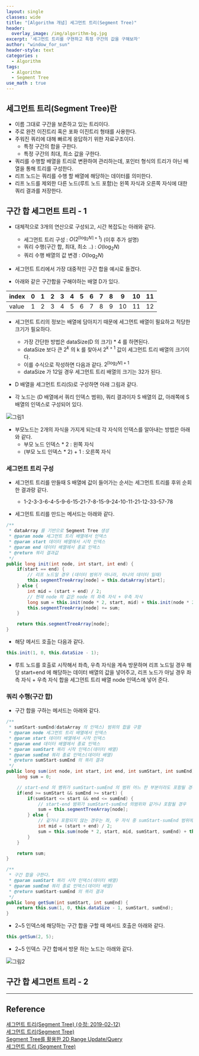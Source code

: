 ```yaml
--- 
layout: single
classes: wide
title: "[Algorithm 개념] 세그먼트 트리(Segment Tree)"
header:
  overlay_image: /img/algorithm-bg.jpg
excerpt: '세그먼트 트리를 구현하고 특정 구간의 값을 구해보자'
author: "window_for_sun"
header-style: text
categories :
  - Algorithm
tags:
  - Algorithm
  - Segment Tree
use_math : true
---  
```


## 세그먼트 트리(Segment Tree)란
- 이름 그대로 구간을 보존하고 있는 트리이다.
- 주로 완전 이진트리 혹은 포화 이진트리 형태를 사용한다.
- 주워진 쿼리에 대해 빠르게 응답하기 위한 자료구조이다.
	- 특정 구간의 합을 구한다.
	- 특정 구간의 최대, 최소 값을 구한다.
- 쿼리를 수행할 배열을 트리로 변환하여 관리하는데, 포인터 형식의 트리가 아닌 배열을 통해 트리를 구성한다.
- 리프 노드는 쿼리를 수행 할 배열에 해당하는 데이터를 의미한다.
- 리프 노드를 제외한 다른 노드(루트 노드 포함)는 왼쪽 자식과 오른쪽 자식에 대한 쿼리 결과를 저장한다.

## 구간 합 세그먼트 트리 - 1
- 대체적으로 3개의 연산으로 구성되고, 시간 복잡도는 아래와 같다.
	- 세그먼트 트리 구성 : $O(2^{\lceil \log_2 N \rceil + 1})$ (이후 추가 설명)
	- 쿼리 수행(구간 합, 최대, 최소 ..) : $O(\log_2 N)$
	- 쿼리 수행 배열의 값 변경 : $O(\log_2 N)$
	
- 세그먼트 트리에서 가장 대중적인 구간 합을 예시로 들겠다.
- 아래와 같은 구간합을 구해야하는 배열 D가 있다.

index|0|1|2|3|4|5|6|7|8|9|10|11
---|---|---|---|---|---|---|---|---|---|---|---|---
value|1|2|3|4|5|6|7|8|9|10|11|12

- 세그먼트 트리의 정보는 배열에 담아지기 때문에 세그먼트 배열이 필요하고 적당한 크기가 필요하다.
	- 가장 간단한 방법은 dataSize(D 의 크기) * 4 를 하면된다.
	- dataSize 보다 큰 $2^k$ 의 k 를 찾아서 $2^{k +1}$ 값이 세그먼트 트리 배열의 크기이다.
	- 이를 수식으로 작성하면 다음과 같다. $2^{\lceil \log_2 N \rceil + 1}$
	- dataSize 가 12일 경우 세그먼트 트리 배열의 크기는 32가 된다.

- D 배열을 세그먼트 트리(S)로 구성하면 아래 그림과 같다.
- 각 노드는 (D 배열에서 쿼리 인덱스 범위), 쿼리 결과이자 S 배열의 값, 아래쪽에 S 배열의 인덱스로 구성되어 있다.

![그림1]({{site.baseurl}}/img/algorithm/concept-segmenttree-1.png)

- 부모노드는 2개의 자식을 가지게 되는데 각 자식의 인덱스를 알아내는 방법은 아래와 같다.
	- 부모 노드 인덱스 * 2 : 왼쪽 자식
	- (부모 노드 인덱스 * 2) + 1 : 오른쪽 자식
	
### 세그먼트 트리 구성
- 세그먼트 트리를 만들때 S 배열에 값이 들어가는 순서는 세그먼트 트리를 후위 순회한 결과랑 같다.
	- 1-2-3-3-6-4-5-9-6-15-21-7-8-15-9-24-10-11-21-12-33-57-78

- 세그먼트 트리를 만드는 메서드는 아래와 같다.

```java
/**
 * dataArray 를 기반으로 Segment Tree 생성
 * @param node 세그먼트 트리 배열에서 인덱스
 * @param start 데이터 배열에서 시작 인덱스
 * @param end 데이터 배열에서 종료 인덱스
 * @return 쿼리 결과값
 */
public long init(int node, int start, int end) {
    if(start == end) {
        // 리프 노드일 경우 (데이터 범위가 아니라, 하나의 데이터 일때)
        this.segmentTreeArray[node] = this.dataArray[start];
    } else {
        int mid = (start + end) / 2;
        // 현재 node 의 값은 node 의 좌측 자식 + 우측 자식
        long sum = this.init(node * 2, start, mid) + this.init(node * 2 + 1, mid + 1, end);
        this.segmentTreeArray[node] += sum;
    }

    return this.segmentTreeArray[node];
}
```  

- 해당 메서드 호출는 다음과 같다.

```java
this.init(1, 0, this.dataSize - 1);
```  

- 루트 노드를 호출로 시작해서 좌측, 우측 자식을 계속 방문하며 리프 노드일 경우 해당 start=end 에 해당하는 데이터 배열의 값을 넣어주고, 리프 노드가 아닐 경우 좌측 자식 + 우측 자식 합을 세그먼트 트리 배열 node 인덱스에 넣어 준다. 

### 쿼리 수행(구간 합)
- 구간 합을 구하는 메서드는 아래와 같다.

```java
/**
 * sumStart-sumEnd(dataArray 의 인덱스) 범위의 합을 구함
 * @param node 세그먼트 트리 배열에서 인덱스
 * @param start 데이터 배열에서 시작 인덱스
 * @param end 데이터 배열에서 종료 인덱스
 * @param sumStart 쿼리 시작 인덱스(데이터 배열)
 * @param sumEnd 쿼리 종료 인덱스(데이터 배열)
 * @return sumStart-sumEnd 의 쿼리 결과
 */
public long sum(int node, int start, int end, int sumStart, int sumEnd) {
    long sum = 0;

    // start-end 의 볌위가 sumStart-sumEnd 의 범위 어느 한 부분이라도 포함될 경우
    if(end >= sumStart && sumEnd >= start) {
        if(sumStart <= start && end <= sumEnd) {
            // start-end 범위가 sumStart-sumEnd 의범위와 같거나 포함될 경우
            sum = this.segmentTreeArray[node];
        } else {
            // 같거나 포함되지 않는 경우는 좌, 우 자식 중 sumStart-sumEnd 범위에 포함되는 합을 구함
            int mid = (start + end) / 2;
            sum = this.sum(node * 2, start, mid, sumStart, sumEnd) + this.sum(node * 2 + 1, mid + 1, end, sumStart, sumEnd);
        }
    }

    return sum;
}

/**
 * 구간 합을 구한다.
 * @param sumStart 쿼리 시작 인덱스(데이터 배열)
 * @param sumEnd 쿼리 종료 인덱스(데이터 배열)
 * @return sumStart-sumEnd 의 쿼리 결과
 */
public long getSum(int sumStart, int sumEnd) {
    return this.sum(1, 0, this.dataSize - 1, sumStart, sumEnd);
}
```  

- 2~5 인덱스에 해당하는 구간 합을 구할 때 메서드 호출은 아래와 같다.

```java
this.getSum(2, 5);
```  

- 2~5 인덱스 구간 합에서 방문 하는 노드는 아래와 같다.

![그림2]({{site.baseurl}}/img/algorithm/concept-segmenttree-2.png)

## 구간 합 세그먼트 트리 - 2




---
## Reference
[세그먼트 트리(Segment Tree) (수정: 2019-02-12)](http://blog.naver.com/PostView.nhn?blogId=kks227&logNo=220791986409)  
[세그먼트 트리(Segment Tree)](https://www.crocus.co.kr/648)  
[Segment Tree를 활용한 2D Range Update/Query](http://www.secmem.org/blog/2018/12/23/segment-tree-2d-range-update-query/)  
[세그먼트 트리 (Segment Tree)](https://www.acmicpc.net/blog/view/9)  
